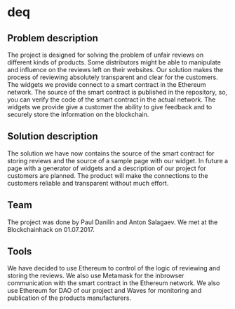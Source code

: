 # deq

## Problem description
The project is designed for solving the problem of unfair reviews on different kinds of products. Some distributors might be able to manipulate and influence on the reviews left on their websites. Our solution makes the process of reviewing absolutely transparent and clear for the customers. The widgets we provide connect to a smart contract in the Ethereum network. The source of the smart contract is published in the repository, so, you can verify the code of the smart contract in the actual network. The widgets we provide give a customer the ability to give feedback and to securely store the information on the blockchain. 

## Solution description
The solution we have now contains the source of the smart contract for storing reviews and the source of a sample page with our widget. In future a page with a generator of widgets and a description of our project for customers are planned.
The product will make the connections to the customers reliable and transparent without much effort.

## Team
The project was done by Paul Danilin and Anton Salagaev. We met at the Blockchainhack on 01.07.2017. 

## Tools
We have decided to use Ethereum to control of the logic of reviewing and storing the reviews. We also use Metamask for the inbrowser communication with the smart contract in the Ethereum network. We also use Ethereum for DAO of our project and Waves for monitoring and publication of the products manufacturers.
